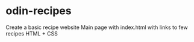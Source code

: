 # odin-recipes
Create a basic recipe website
Main page with index.html with links to few recipes
HTML + CSS
